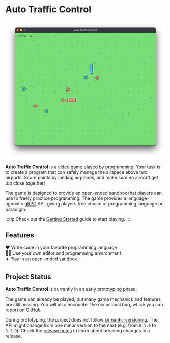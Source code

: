 # Auto Traffic Control

![screenshot](/img/screenshot.png)

**Auto Traffic Control** is a video game played by programming. Your task is to
create a program that can safely manage the airspace above two airports. Score
points by landing airplanes, and make sure no aircraft get too close together!

The game is designed to provide an open-ended sandbox that players can use to
freely practice programming. The game provides a language-agnostic
[gRPC] API, giving players free choice of programming language or paradigm.

:::tip
Check out the [Getting Started](/docs/getting-started) guide to start playing.
:::

## Features

❤️ Write code in your favorite programming language  
👩‍💻 Use your own editor and programming environment  
✈️ Play in an open-ended sandbox

## Project Status

**Auto Traffic Control** is currently in an early prototyping phase.

The game can already be played, but many game mechanics and features are still
missing. You will also encounter the occasional bug, which you can
[report on GitHub][issues].

During prototyping, the project does not follow [semantic versioning][semver].
The API might change from one minor version to the next (e.g. from `0.1.0` to
`0.2.0`). Check the [release notes][releases] to learn about breaking changes in
a release.

[grpc]: https://grpc.io/
[issues]: https://github.com/jdno/auto-traffic-control/issues
[releases]: https://github.com/jdno/auto-traffic-control/releases
[semver]: https://semver.org/
